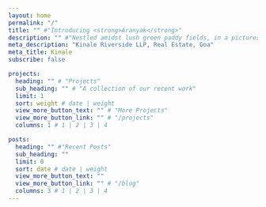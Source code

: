 ```yaml
---
layout: home
permalink: "/"
title: "" #"Introducing <strong>Aranyak</strong>"
description: "" #"Nestled amidst lush green paddy fields, in a picturesque village located along the banks of the Chapora river..."
meta_description: "Kinale Riverside LLP, Real Estate, Goa"
meta_title: Kinale
subscribe: false

projects:
  heading: "" # "Projects"
  sub_heading: "" # "A collection of our recent work"
  limit: 1
  sort: weight # date | weight
  view_more_button_text: "" # "More Projects"
  view_more_button_link: "" # "/projects"
  columns: 1 # 1 | 2 | 3 | 4

posts:
  heading: "" #"Recent Posts"
  sub_heading: ""
  limit: 0
  sort: date # date | weight
  view_more_button_text: ""
  view_more_button_link: "" # "/blog"
  columns: 3 # 1 | 2 | 3 | 4
---
```

